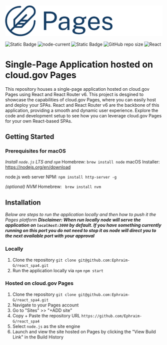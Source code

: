 ![Pages](/assets/images/pages-logo.png)

![Static Badge](https://img.shields.io/badge/cloud.gov%20Pages-blue)
![node-current](https://img.shields.io/node/v/npm)
![Static Badge](https://img.shields.io/badge/logo-javascript-blue?logo=javascript)
![GitHub repo size](https://img.shields.io/github/repo-size/Ephraim-G/react_spa4)
![React](https://shields.io/badge/react-black?logo=react&style=for-the-badge)

# Single-Page Application hosted on cloud.gov Pages

This repository houses a single-page application hosted on cloud.gov Pages using React and React Router v6. This project is desgined to showcase the capabilities of cloud.gov Pages, where you can easily host and deploy your SPAs. React and React Router v6 are the backbone of this application, providing a smooth and dynamic user experience. Explore the code and development setup to see how you can leverage cloud.gov Pages for your own React-based SPAs. 


## Getting Started



### Prerequisites for macOS

*Install `node.js` LTS and `npm`*
Homebrew: ```brew install node```
macOS Installer: https://nodejs.org/en/download

node.js web server
NPM: ```npm install http-server -g``` 

*(optional) NVM*
Homebrew: ``` brew install nvm```

## Installation

*Below are steps to run the application locally and then how to push it the Pages platform* 
***Disclaimer: When run locally node will serve the application on `localhost:3000` by default. If you have something currently running on this port you do not need to stop it as node will direct you to the next available port with your approval*** 


### Locally
1. Clone the repository
```git clone git@github.com:Ephraim-G/react_spa4.git```
2. Run the application locally via `npm`
```npm start```

### Hosted on cloud.gov Pages
1. Clone the repository
```git clone git@github.com:Ephraim-G/react_spa4.git```
2. Navigate to your Pages account
3. Go to "Sites" >> "+ADD site"
4. Copy + Paste the repository URL 
```https://github.com/Ephraim-G/react_spa4```
5. Select `node.js` as the site engine
6. Launch and view the site hosted on Pages by clicking the "View Build Link" in the Build History